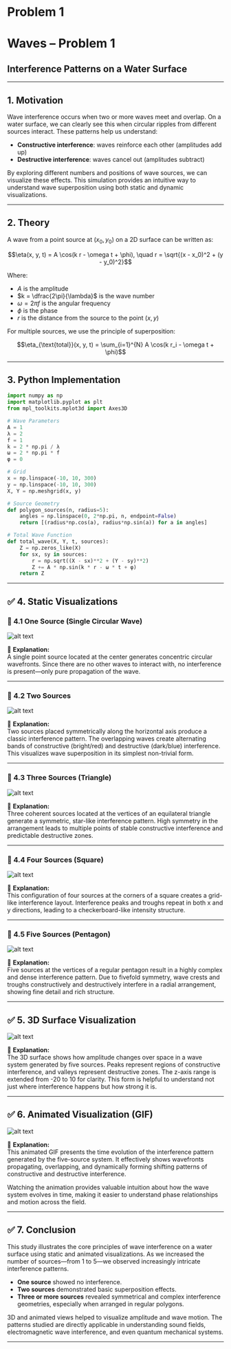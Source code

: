 # Problem 1

# Waves – Problem 1  
## Interference Patterns on a Water Surface

---

## 1. Motivation

Wave interference occurs when two or more waves meet and overlap. On a water surface, we can clearly see this when circular ripples from different sources interact. These patterns help us understand:

- **Constructive interference**: waves reinforce each other (amplitudes add up)  
- **Destructive interference**: waves cancel out (amplitudes subtract)

By exploring different numbers and positions of wave sources, we can visualize these effects. This simulation provides an intuitive way to understand wave superposition using both static and dynamic visualizations.

---

## 2. Theory

A wave from a point source at $(x_0, y_0)$ on a 2D surface can be written as:

$$\eta(x, y, t) = A \cos(k r - \omega t + \phi), \quad r = \sqrt{(x - x_0)^2 + (y - y_0)^2}$$

Where:
- $A$ is the amplitude  
- $k = \dfrac{2\pi}{\lambda}$ is the wave number  
- $\omega = 2\pi f$ is the angular frequency  
- $\phi$ is the phase  
- $r$ is the distance from the source to the point $(x, y)$

For multiple sources, we use the principle of superposition:

$$\eta_{\text{total}}(x, y, t) = \sum_{i=1}^{N} A \cos(k r_i - \omega t + \phi)$$

---

## 3. Python Implementation

```python
import numpy as np
import matplotlib.pyplot as plt
from mpl_toolkits.mplot3d import Axes3D

# Wave Parameters
A = 1
λ = 2
f = 1
k = 2 * np.pi / λ
ω = 2 * np.pi * f
φ = 0

# Grid
x = np.linspace(-10, 10, 300)
y = np.linspace(-10, 10, 300)
X, Y = np.meshgrid(x, y)

# Source Geometry
def polygon_sources(n, radius=5):
    angles = np.linspace(0, 2*np.pi, n, endpoint=False)
    return [(radius*np.cos(a), radius*np.sin(a)) for a in angles]

# Total Wave Function
def total_wave(X, Y, t, sources):
    Z = np.zeros_like(X)
    for sx, sy in sources:
        r = np.sqrt((X - sx)**2 + (Y - sy)**2)
        Z += A * np.sin(k * r - ω * t + φ)
    return Z

```



---

## ✅ 4. Static Visualizations

### 🔹 4.1 One Source (Single Circular Wave)

![alt text](interference_heatmap_1_source.png)

📘 **Explanation:**  
A single point source located at the center generates concentric circular wavefronts. Since there are no other waves to interact with, no interference is present—only pure propagation of the wave.

---

### 🔹 4.2 Two Sources

![alt text](interference_heatmap_2_sources.png)

📘 **Explanation:**  
Two sources placed symmetrically along the horizontal axis produce a classic interference pattern. The overlapping waves create alternating bands of constructive (bright/red) and destructive (dark/blue) interference. This visualizes wave superposition in its simplest non-trivial form.

---

### 🔹 4.3 Three Sources (Triangle)

![alt text](interference_heatmap_3_sources.png)

📘 **Explanation:**  
Three coherent sources located at the vertices of an equilateral triangle generate a symmetric, star-like interference pattern. High symmetry in the arrangement leads to multiple points of stable constructive interference and predictable destructive zones.

---

### 🔹 4.4 Four Sources (Square)

![alt text](interference_heatmap_4_sources.png)

📘 **Explanation:**  
This configuration of four sources at the corners of a square creates a grid-like interference layout. Interference peaks and troughs repeat in both x and y directions, leading to a checkerboard-like intensity structure.

---

### 🔹 4.5 Five Sources (Pentagon)

![alt text](<interference_heatmap_5_sources (1).png>)

📘 **Explanation:**  
Five sources at the vertices of a regular pentagon result in a highly complex and dense interference pattern. Due to fivefold symmetry, wave crests and troughs constructively and destructively interfere in a radial arrangement, showing fine detail and rich structure.

---

## ✅ 5. 3D Surface Visualization

![alt text](interference_3d_surface_5_sources.png)

📘 **Explanation:**  
The 3D surface shows how amplitude changes over space in a wave system generated by five sources. Peaks represent regions of constructive interference, and valleys represent destructive zones. The z-axis range is extended from -20 to 10 for clarity. This form is helpful to understand not just where interference happens but how strong it is.

---

## ✅ 6. Animated Visualization (GIF)

![alt text](wave_interference.gif)

📘 **Explanation:**  
This animated GIF presents the time evolution of the interference pattern generated by the five-source system. It effectively shows wavefronts propagating, overlapping, and dynamically forming shifting patterns of constructive and destructive interference.

Watching the animation provides valuable intuition about how the wave system evolves in time, making it easier to understand phase relationships and motion across the field.

---

## ✅ 7. Conclusion

This study illustrates the core principles of wave interference on a water surface using static and animated visualizations. As we increased the number of sources—from 1 to 5—we observed increasingly intricate interference patterns.

- **One source** showed no interference.
- **Two sources** demonstrated basic superposition effects.
- **Three or more sources** revealed symmetrical and complex interference geometries, especially when arranged in regular polygons.

3D and animated views helped to visualize amplitude and wave motion. The patterns studied are directly applicable in understanding sound fields, electromagnetic wave interference, and even quantum mechanical systems.

---
